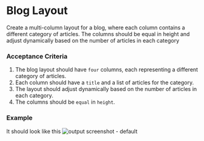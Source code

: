 # Blog Layout

Create a multi-column layout for a blog, where each column contains a different category of articles. The columns should be equal in height and adjust dynamically based on the number of articles in each category

### Acceptance Criteria

1. The blog layout should have `four` columns, each representing a different category of articles.
2. Each column should have a `title` and a list of articles for the category.
3. The layout should adjust dynamically based on the number of articles in each category.
4. The columns should be `equal` in `height`.

### Example

It should look like this
![output screenshot - default](https://storage.googleapis.com/acciojob-open-file-collections/fd28fee6-b769-4efb-bc46-df646b08dcb0Screenshot%202023-03-27%20at%2010.17.59%20PM.png)

